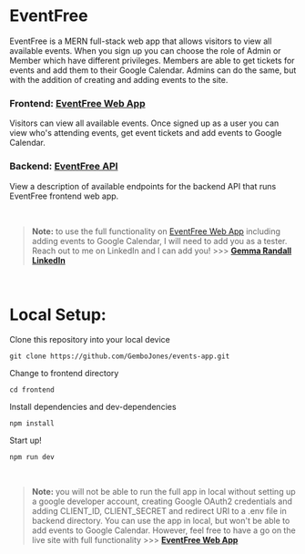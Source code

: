 # EventFree
EventFree is a MERN full-stack web app that allows visitors to view all available events. When you sign up you can choose the role of Admin or Member which have different privileges. Members are able to get tickets for events and add them to their Google Calendar. Admins can do the same, but with the addition of creating and adding events to the site.

### Frontend: <a href="https://eventfree-events.netlify.app/">EventFree Web App</a>
Visitors can view all available events. Once signed up as a user you can view who's attending events, get event tickets and add events to Google Calendar.

### Backend: <a href="https://events-app-api-nlkr.onrender.com/api">EventFree API</a>
View a description of available endpoints for the backend API that runs EventFree frontend web app.

<br />

>**Note:** to use the full functionality on <a href="https://eventfree-events.netlify.app/">EventFree Web App</a> including adding events to Google Calendar, I will need to add you as a tester. Reach out to me on LinkedIn and I can add you! >>> **<a href="https://www.linkedin.com/in/gemma-randall-design/">Gemma Randall LinkedIn</a>** 

<br/>

# Local Setup:

Clone this repository into your local device
```
git clone https://github.com/GemboJones/events-app.git
```
Change to frontend directory
```
cd frontend
```
Install dependencies and dev-dependencies
```
npm install
```
Start up!
```
npm run dev
```

<br />

>**Note:** you will not be able to run the full app in local without setting up a google developer account, creating Google OAuth2 credentials and adding CLIENT_ID, CLIENT_SECRET and redirect URI to a .env file in backend directory. You can use the app in local, but won't be able to add events to Google Calendar. However, feel free to have a go on the live site with full functionality >>> **<a href="https://eventfree-events.netlify.app/">EventFree Web App</a>**